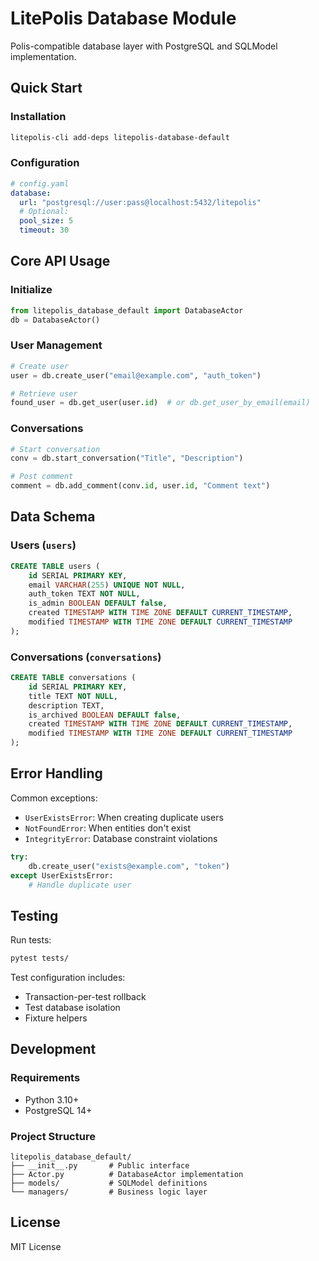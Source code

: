 # LitePolis Database Module

Polis-compatible database layer with PostgreSQL and SQLModel implementation.

## Quick Start

### Installation
```bash
litepolis-cli add-deps litepolis-database-default
```

### Configuration
```yaml
# config.yaml
database:
  url: "postgresql://user:pass@localhost:5432/litepolis"
  # Optional:
  pool_size: 5
  timeout: 30
```

## Core API Usage

### Initialize
```python
from litepolis_database_default import DatabaseActor
db = DatabaseActor()
```

### User Management
```python
# Create user
user = db.create_user("email@example.com", "auth_token")

# Retrieve user
found_user = db.get_user(user.id)  # or db.get_user_by_email(email)
```

### Conversations
```python
# Start conversation
conv = db.start_conversation("Title", "Description")

# Post comment
comment = db.add_comment(conv.id, user.id, "Comment text")
```

## Data Schema

### Users (`users`)
```sql
CREATE TABLE users (
    id SERIAL PRIMARY KEY,
    email VARCHAR(255) UNIQUE NOT NULL,
    auth_token TEXT NOT NULL,
    is_admin BOOLEAN DEFAULT false,
    created TIMESTAMP WITH TIME ZONE DEFAULT CURRENT_TIMESTAMP,
    modified TIMESTAMP WITH TIME ZONE DEFAULT CURRENT_TIMESTAMP
);
```

### Conversations (`conversations`)
```sql
CREATE TABLE conversations (
    id SERIAL PRIMARY KEY,
    title TEXT NOT NULL,
    description TEXT,
    is_archived BOOLEAN DEFAULT false,
    created TIMESTAMP WITH TIME ZONE DEFAULT CURRENT_TIMESTAMP,
    modified TIMESTAMP WITH TIME ZONE DEFAULT CURRENT_TIMESTAMP
);
```

## Error Handling

Common exceptions:
- `UserExistsError`: When creating duplicate users
- `NotFoundError`: When entities don't exist
- `IntegrityError`: Database constraint violations

```python
try:
    db.create_user("exists@example.com", "token")
except UserExistsError:
    # Handle duplicate user
```

## Testing

Run tests:
```bash
pytest tests/
```

Test configuration includes:
- Transaction-per-test rollback
- Test database isolation
- Fixture helpers

## Development

### Requirements
- Python 3.10+
- PostgreSQL 14+

### Project Structure
```
litepolis_database_default/
├── __init__.py       # Public interface
├── Actor.py          # DatabaseActor implementation  
├── models/           # SQLModel definitions
└── managers/         # Business logic layer
```

## License
MIT License
